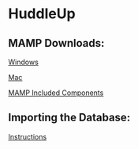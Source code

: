 # HuddleUp
## MAMP Downloads:
[Windows](https://downloads5.mamp.info/MAMP-PRO-WINDOWS/releases/4.0/MAMP_MAMP_PRO_4.0.exe)

[Mac](https://downloads2.mamp.info/MAMP-PRO/releases/4.4.1/MAMP_MAMP_PRO_4.4.1.pkg)

[MAMP Included Components](instructions/included.md)

## Importing the Database:

[Instructions](instructions/sql.md)
